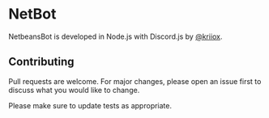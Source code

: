 # NetBot

NetbeansBot is developed in Node.js with Discord.js by [@kriiox](https://github.com/kriiox/NetbeansBot).

## Contributing
Pull requests are welcome. For major changes, please open an issue first to discuss what you would like to change.

Please make sure to update tests as appropriate.

